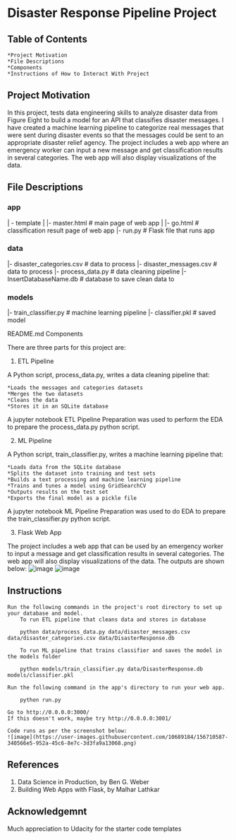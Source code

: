 # Disaster Response Pipeline Project

## Table of Contents

    *Project Motivation
    *File Descriptions
    *Components
    *Instructions of How to Interact With Project
    

## Project Motivation

In this project, tests data engineering skills to analyze disaster data from Figure Eight to build a model for an API that classifies disaster messages. 
I have created a machine learning pipeline to categorize real messages that were sent during disaster events so that the messages could be sent to an 
appropriate disaster relief agency. The project includes a web app where an emergency worker can input a new message and get classification results in 
several categories. The web app will also display visualizations of the data.


## File Descriptions

### app

| - template
| |- master.html # main page of web app
| |- go.html # classification result page of web app
|- run.py # Flask file that runs app

### data

|- disaster_categories.csv # data to process
|- disaster_messages.csv # data to process
|- process_data.py # data cleaning pipeline
|- InsertDatabaseName.db # database to save clean data to

### models

|- train_classifier.py # machine learning pipeline
|- classifier.pkl # saved model

README.md
Components

There are three parts for this project are:
1. ETL Pipeline

  A Python script, process_data.py, writes a data cleaning pipeline that:

    *Loads the messages and categories datasets
    *Merges the two datasets
    *Cleans the data
    *Stores it in an SQLite database

  A jupyter notebook ETL Pipeline Preparation was used to perform the EDA to prepare the process_data.py python script.

2. ML Pipeline

  A Python script, train_classifier.py, writes a machine learning pipeline that:

    *Loads data from the SQLite database
    *Splits the dataset into training and test sets
    *Builds a text processing and machine learning pipeline
    *Trains and tunes a model using GridSearchCV
    *Outputs results on the test set
    *Exports the final model as a pickle file

  A jupyter notebook ML Pipeline Preparation was used to do EDA to prepare the train_classifier.py python script.

3. Flask Web App

  The project includes a web app that can be used by an emergency worker to input a message and get classification results in several categories. The web app will also display 
  visualizations of the data. The outputs are shown below:
 ![image](https://user-images.githubusercontent.com/10689184/156709169-2619116f-e626-4e13-bd50-7b9ffc4cf014.png)
 ![image](https://user-images.githubusercontent.com/10689184/156709232-dab5e088-878a-4272-9914-65701b95ad10.png)

  
  
  ## Instructions

    Run the following commands in the project's root directory to set up your database and model.
        To run ETL pipeline that cleans data and stores in database

        python data/process_data.py data/disaster_messages.csv data/disaster_categories.csv data/DisasterResponse.db

        To run ML pipeline that trains classifier and saves the model in the models folder

        python models/train_classifier.py data/DisasterResponse.db models/classifier.pkl

    Run the following command in the app's directory to run your web app.

        python run.py

    Go to http://0.0.0.0:3000/
    If this doesn't work, maybe try http://0.0.0.0:3001/
    
    Code runs as per the screenshot below:
    ![image](https://user-images.githubusercontent.com/10689184/156710587-340566e5-952a-45c6-8e7c-3d3fa9a13068.png)

    
    
  ## References
  
  1. Data Science in Production, by Ben G. Weber
  2. Building Web Apps with Flask, by Malhar Lathkar

  ## Acknowledgemnt
  Much appreciation to Udacity for the starter code templates

